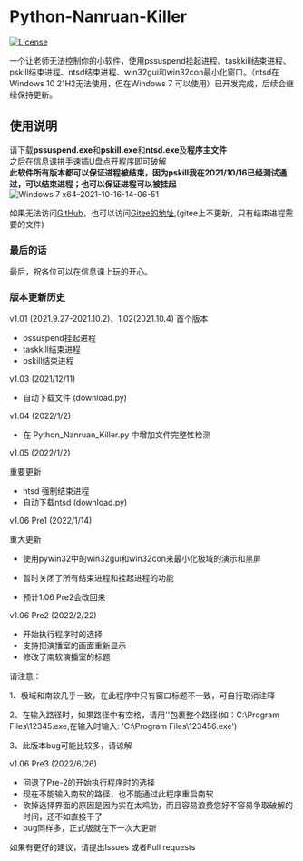 # Python-Nanruan-Killer

[![License](https://img.shields.io/badge/license-MIT-svg)](https://github.com/zhouxuanyi-zxy/Python-Nanruan-Killer/blob/master/LICENSE)

一个让老师无法控制你的小软件，使用pssuspend挂起进程、taskkill结束进程、pskill结束进程、ntsd结束进程、win32gui和win32con最小化窗口。（ntsd在Windows 10 21H2无法使用，但在Windows 7 可以使用）已开发完成，后续会继续保持更新。

## 使用说明
请下载**pssuspend.exe**和**pskill.exe**和**ntsd.exe**及**程序主文件**    
之后在信息课拼手速插U盘点开程序即可破解  
**此软件所有版本都可以保证进程被结束，因为pskill我在2021/10/16已经测试通过，可以结束进程；也可以保证进程可以被挂起**  ![Windows 7 x64-2021-10-16-14-06-51](https://user-images.githubusercontent.com/69704410/137575937-a9a2ee5e-91f3-465f-8eed-709ee8e551dd.png)

如果无法访问[GitHub](https://github.com/zhouxuanyi-zxy/Python-Nanruan-Killer)，也可以访问[Gitee的地址](https://gitee.com/zhouxuanyi/Python-Nanruan-Killer),(gitee上不更新，只有结束进程需要的文件)

### 最后的话
最后，祝各位可以在信息课上玩的开心。

### 版本更新历史
v1.01 (2021.9.27-2021.10.2)、1.02(2021.10.4)
首个版本
+ pssuspend挂起进程
+ taskkill结束进程
+ pskill结束进程

v1.03 (2021/12/11)
+ 自动下载文件 (download.py)

v1.04 (2022/1/2)
+ 在 Python_Nanruan_Killer.py 中增加文件完整性检测

v1.05 (2022/1/2)

重要更新
+ ntsd 强制结束进程
+ 自动下载ntsd (download.py)

v1.06 Pre1 (2022/1/14)

重大更新

+ 使用pywin32中的win32gui和win32con来最小化极域的演示和黑屏

- 暂时关闭了所有结束进程和挂起进程的功能

+ 预计1.06 Pre2会改回来

v1.06 Pre2 (2022/2/22)

+ 开始执行程序时的选择
+ 支持把演播室的画面重新显示
+ 修改了南软演播室的标题

请注意：

1、极域和南软几乎一致，在此程序中只有窗口标题不一致，可自行取消注释

2、在输入路径时，如果路径中有空格，请用''包裹整个路径(如：C:\Program Files\12345.exe,在输入时输入: 'C:\Program Files\123456.exe')

3、此版本bug可能比较多，请谅解

v1.06 Pre3 (2022/6/26)

- 回退了Pre-2的开始执行程序时的选择
- 现在不能输入南软的路径，也不能通过此程序重启南软
- 砍掉选择界面的原因是因为实在太鸡肋，而且容易浪费您好不容易争取破解的时间，还不如直接干了
- bug同样多，正式版就在下一次大更新

如果有更好的建议，请提出Issues
或者Pull requests
